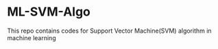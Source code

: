 # ML-SVM-Algo
This repo contains codes for Support Vector Machine(SVM) algorithm in machine learning
